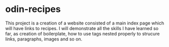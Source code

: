 # odin-recipes

This project is a creation of a website consisted of a main index page which will have links to recipes.
I will demonstrate all the skills I have learned so far, as creation of boilerplate, how to use tags nested properly to strucure links, paragraphs, images and so on.
